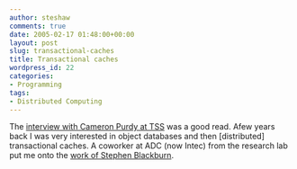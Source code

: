 ```yaml
---
author: steshaw
comments: true
date: 2005-02-17 01:48:00+00:00
layout: post
slug: transactional-caches
title: Transactional caches
wordpress_id: 22
categories:
- Programming
tags:
- Distributed Computing
---
```


The [interview with Cameron Purdy at TSS](http://www.theserverside.com/talks/video.tss?id=CameronPurdy&format=http) was a good read. Afew years back I was very interested in object databases and then [distributed] transactional caches. A coworker at ADC (now Intec) from the research lab put me onto the [work of Stephen Blackburn](http://ali-www.cs.umass.edu/~steveb/pubs/abstracts.html#thesis).
